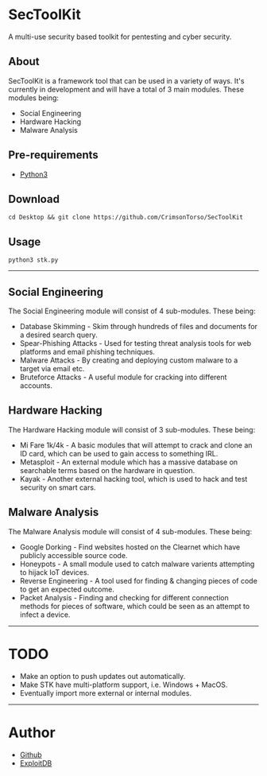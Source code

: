 # SecToolKit
A multi-use security based toolkit for pentesting and cyber security.

## About ##
SecToolKit is a framework tool that can be used in a variety of ways. It's currently in development and will have a total of 3 main modules. These modules being:
* Social Engineering
* Hardware Hacking
* Malware Analysis

## Pre-requirements ##

* [Python3](https://www.python.org/downloads/release/python-370/)

## Download ##
`cd Desktop && git clone https://github.com/CrimsonTorso/SecToolKit`

## Usage ##
`python3 stk.py`
- - - -
## Social Engineering ##
The Social Engineering module will consist of 4 sub-modules. These being:
* Database Skimming - Skim through hundreds of files and documents for a desired search query.
* Spear-Phishing Attacks - Used for testing threat analysis tools for web platforms and email phishing techniques.
* Malware Attacks - By creating and deploying custom malware to a target via email etc.
* Bruteforce Attacks - A useful module for cracking into different accounts.

## Hardware Hacking ##
The Hardware Hacking module will consist of 3 sub-modules. These being:
* Mi Fare 1k/4k - A basic modules that will attempt to crack and clone an ID card, which can be used to gain access to something IRL. 
* Metasploit - An external module which has a massive database on searchable terms based on the hardware in question.
* Kayak - Another external hacking tool, which is used to hack and test security on smart cars.

## Malware Analysis ##
The Malware Analysis module will consist of 4 sub-modules. These being:
* Google Dorking - Find websites hosted on the Clearnet which have publicly accessible source code.
* Honeypots - A small module used to catch malware varients attempting to hijack IoT devices.
* Reverse Engineering - A tool used for finding & changing pieces of code to get an expected outcome.
* Packet Analysis - Finding and checking for different connection methods for pieces of software, which could be seen as an attempt to infect a device.
- - - -
# TODO
* Make an option to push updates out automatically. 
* Make STK have multi-platform support, i.e. Windows + MacOS.
* Eventually import more external or internal modules.

- - - -
# Author
* [Github](https://github.com/CrimsonTorso)
* [ExploitDB](https://www.exploit-db.com/author/?a=9544)


